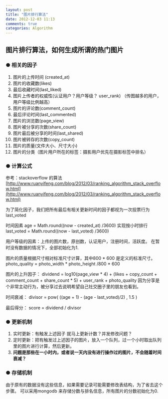 ```yaml
---
layout: post
title: "图片排行算法"
date: 2012-12-03 11:13
comments: true
categories: Algorithm
---
```


## 图片排行算法，如何生成所谓的热门图片 ##

### ● 相关的因子

1. 图片的上传时间 (created_at)
2. 图片的收藏数(likes)
3. 最后收藏时间(last_liked)
4. 图片上传者的权威性(认证用户？用户等级？ user_rank) （传图越多的用户，用户等级比例越高）
5. 图片的评论数(comment_count)
6. 最后评论时间(last_commented)
7. 图片的浏览数(page_view)
8. 图片被分享的次数(share_count)
9. 图片最后被分享的时间(last_shared)
10. 图片被转存的次数(copy_count)
11. 图片的质量(文件大小、尺寸大小)
12. 图片的分类（图片用户所在的标签：摄影用户优先在摄影标签中排名）


### ● 计算公式

参考：stackoverflow 的算法 
[http://www.ruanyifeng.com/blog/2012/03/ranking_algorithm_stack_overflow.html](http://www.ruanyifeng.com/blog/2012/03/ranking_algorithm_stack_overflow.html)

为了简化因子，我们把所有最后有相关更新时间的因子都视为一次投票行为 last_voted

时间因素
	age = Math.round((now  - created_at) /3600) 实现按小时排行
	last_voted = Math.round((now  - last_voted) /3600)

用户等级的因素：上传的图片数，原创数，认证用户，注册时间，活跃度。
在暂时没有数据的情况下，全部初始化为1.

图片的质量根据尺寸相对标准尺寸计算，其中800 * 600 是定义的标准尺寸。
	photo_quality = photo_width * photo_height /800 * 600


图片的上升因子： 
	dividend = log10(page_view * 4)  +  (likes + copy_count + comment_count  + share_count  * 5) 
				+ user_rank + photo_quality 
因为分享是个非常主动行为，被分享过去说明希望自己社交圈子里的朋友也看到。

时间衰减：
	divisor = pow(  ((age + 1) - (age - last_voted)/2) ,  1.5    )

最后得分：
	score = dividend / divisor


### ● 更新机制

1. 实时更新：有触发上述因子 就马上更新计数？并发修改问题？
2. 定时更新：把有触发过上述因子的图片，放入一个队列，过一个小时取出队列里的图片进行计算，然后更新。
3. **问题是那些在一小时内，或者说一天内没有进行操作过的图片，不会随着时间衰减？**

### ● 存储机制

由于原有的数据没有这些信息，如果需要记录可能需要修改表结构，为了省去这个步骤。
可以采用mongodb 来存储分数与排名信息，所有图片的分数初始化为0.

